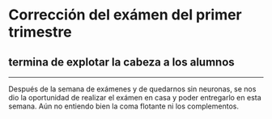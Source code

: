 # Corrección del exámen del primer trimestre
## termina de explotar la cabeza a los alumnos
---
Después de la semana de exámenes y de quedarnos sin neuronas, se nos dio la oportunidad de realizar el exámen en casa y poder entregarlo en esta semana. Aún no entiendo bien la coma flotante ni los complementos.
